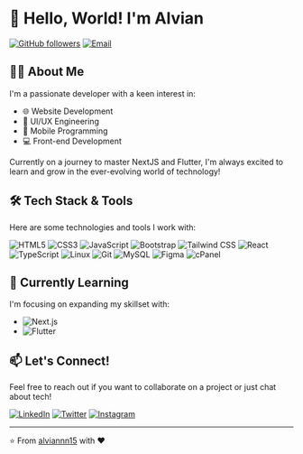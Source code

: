 # 👋 Hello, World! I'm Alvian

[![GitHub followers](https://img.shields.io/github/followers/alviannn15?label=Follow&style=social)](https://github.com/alviannn15)
[![Email](https://img.shields.io/badge/Email-alfianrenaldi333%40gmail.com-blue?style=flat-square&logo=gmail)](mailto:alfianrenaldi333@gmail.com)

## 👨‍💻 About Me

I'm a passionate developer with a keen interest in:
- 🌐 Website Development
- 🎨 UI/UX Engineering
- 📱 Mobile Programming
- 💻 Front-end Development

Currently on a journey to master NextJS and Flutter, I'm always excited to learn and grow in the ever-evolving world of technology!

## 🛠️ Tech Stack & Tools

Here are some technologies and tools I work with:

![HTML5](https://img.shields.io/badge/-HTML5-E34F26?style=for-the-badge&logo=html5&logoColor=white)
![CSS3](https://img.shields.io/badge/-CSS3-1572B6?style=for-the-badge&logo=css3&logoColor=white)
![JavaScript](https://img.shields.io/badge/-JavaScript-F7DF1E?style=for-the-badge&logo=javascript&logoColor=black)
![Bootstrap](https://img.shields.io/badge/-Bootstrap-7952B3?style=for-the-badge&logo=bootstrap&logoColor=white)
![Tailwind CSS](https://img.shields.io/badge/-Tailwind_CSS-38B2AC?style=for-the-badge&logo=tailwind-css&logoColor=white)
![React](https://img.shields.io/badge/-React-61DAFB?style=for-the-badge&logo=react&logoColor=black)
![TypeScript](https://img.shields.io/badge/-TypeScript-3178C6?style=for-the-badge&logo=typescript&logoColor=white)
![Linux](https://img.shields.io/badge/-Linux-FCC624?style=for-the-badge&logo=linux&logoColor=black)
![Git](https://img.shields.io/badge/-Git-F05032?style=for-the-badge&logo=git&logoColor=white)
![MySQL](https://img.shields.io/badge/-MySQL-4479A1?style=for-the-badge&logo=mysql&logoColor=white)
![Figma](https://img.shields.io/badge/-Figma-F24E1E?style=for-the-badge&logo=figma&logoColor=white)
![cPanel](https://img.shields.io/badge/-cPanel-FF6C2C?style=for-the-badge&logo=cpanel&logoColor=white)

## 🌱 Currently Learning

I'm focusing on expanding my skillset with:

- ![Next.js](https://img.shields.io/badge/-Next.js-000000?style=for-the-badge&logo=next.js&logoColor=white)
- ![Flutter](https://img.shields.io/badge/-Flutter-02569B?style=for-the-badge&logo=flutter&logoColor=white)

## 📫 Let's Connect!

Feel free to reach out if you want to collaborate on a project or just chat about tech!

[![LinkedIn](https://img.shields.io/badge/LinkedIn-Connect-blue?style=for-the-badge&logo=linkedin)](https://www.linkedin.com/in/alfian-renaldi)
[![Twitter](https://img.shields.io/badge/Twitter-Follow-1DA1F2?style=for-the-badge&logo=twitter&logoColor=white)](https://twitter.com/yourusername)
[![Instagram](https://img.shields.io/badge/Instagram-Follow-E4405F?style=for-the-badge&logo=instagram&logoColor=white)](https://www.instagram.com/alviannn15)

---

⭐️ From [alviannn15](https://github.com/alviannn15) with ❤️

